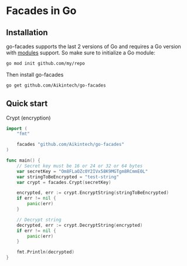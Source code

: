 # Facades in Go

## Installation

go-facades supports the last 2 versions of Go and requires a Go version with [modules](https://github.com/golang/go/wiki/Modules) support. So make sure to initialize a Go module:

```bash
go mod init github.com/my/repo
```

Then install go-facades

```bash
go get github.com/Aikintech/go-facades
```

## Quick start

Crypt (encryption)

```go
import (
    "fmt"

    facades "github.com/Aikintech/go-facades"
)

func main() {
    // Secret key must be 16 or 24 or 32 or 64 bytes
    var secretKey = "Om8FLaOZc0Y2IVx58K9MGTgm8RCmmE0L"
    var stringToBeEncrypted = "test-string"
    var crypt = facades.Crypt(secretKey)

    encrypted, err := crypt.EncryptString(stringToBeEncrypted)
    if err != nil {
        panic(err)
    }

    // Decrypt string
    decrypted, err := crypt.DecryptString(encrypted)
    if err != nil {
        panic(err)
    }

    fmt.Println(decrypted)
}

```
